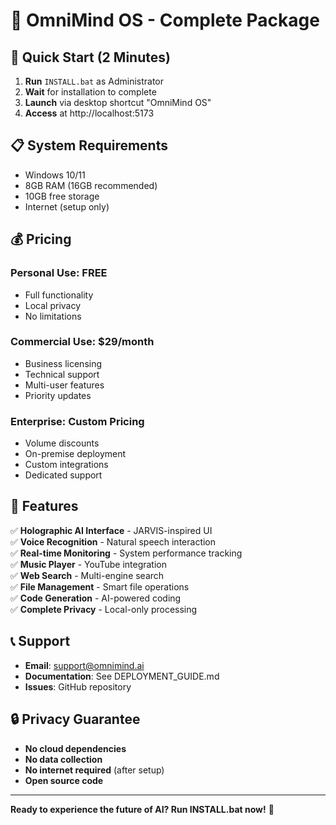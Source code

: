 # 🌌 OmniMind OS - Complete Package

## 🚀 Quick Start (2 Minutes)

1. **Run** `INSTALL.bat` as Administrator
2. **Wait** for installation to complete  
3. **Launch** via desktop shortcut "OmniMind OS"
4. **Access** at http://localhost:5173

## 📋 System Requirements

- Windows 10/11
- 8GB RAM (16GB recommended)
- 10GB free storage
- Internet (setup only)

## 💰 Pricing

### Personal Use: **FREE**
- Full functionality
- Local privacy
- No limitations

### Commercial Use: **$29/month**
- Business licensing
- Technical support
- Multi-user features
- Priority updates

### Enterprise: **Custom Pricing**
- Volume discounts
- On-premise deployment
- Custom integrations
- Dedicated support

## 🎯 Features

✅ **Holographic AI Interface** - JARVIS-inspired UI  
✅ **Voice Recognition** - Natural speech interaction  
✅ **Real-time Monitoring** - System performance tracking  
✅ **Music Player** - YouTube integration  
✅ **Web Search** - Multi-engine search  
✅ **File Management** - Smart file operations  
✅ **Code Generation** - AI-powered coding  
✅ **Complete Privacy** - Local-only processing  

## 📞 Support

- **Email**: support@omnimind.ai
- **Documentation**: See DEPLOYMENT_GUIDE.md
- **Issues**: GitHub repository

## 🔒 Privacy Guarantee

- **No cloud dependencies**
- **No data collection** 
- **No internet required** (after setup)
- **Open source code**

---

**Ready to experience the future of AI? Run INSTALL.bat now!** 🚀